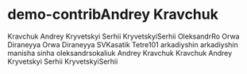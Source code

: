 # demo-contribAndrey Kravchuk 
Kravchuk Andrey
Kryvetskyi Serhii
KryvetskyiSerhii
OleksandrRo
Orwa Diraneyya
Orwa Diraneyya
SVKasatik
Tetre101
arkadiyshin
arkadiyshin
manisha sinha
oleksandrsokaliuk
Andrey Kravchuk
Kravchuk Andrey
Kryvetskyi Serhii
KryvetskyiSerhii
